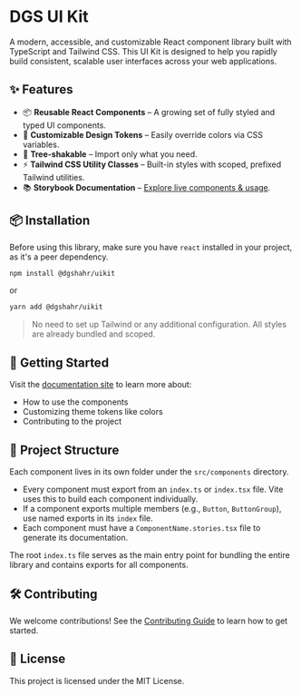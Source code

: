 # DGS UI Kit

A modern, accessible, and customizable React component library built with TypeScript and Tailwind CSS. This UI Kit is designed to help you rapidly build consistent, scalable user interfaces across your web applications.

## ✨ Features

- 📦 **Reusable React Components** – A growing set of fully styled and typed UI components.
- 🎨 **Customizable Design Tokens** – Easily override colors via CSS variables.
- 🧩 **Tree-shakable** – Import only what you need.
- ⚡ **Tailwind CSS Utility Classes** – Built-in styles with scoped, prefixed Tailwind utilities.
- 📚 **Storybook Documentation** – [Explore live components & usage](https://dgshahr.github.io/uikit/).

## 📦 Installation

Before using this library, make sure you have `react` installed in your project, as it's a peer dependency.

```bash
npm install @dgshahr/uikit
```

or

```bash
yarn add @dgshahr/uikit
```

> No need to set up Tailwind or any additional configuration. All styles are already bundled and scoped.

## 🚀 Getting Started

Visit the [documentation site](https://dgshahr.github.io/uikit/) to learn more about:

- How to use the components
- Customizing theme tokens like colors
- Contributing to the project

## 🧱 Project Structure

Each component lives in its own folder under the `src/components` directory.

- Every component must export from an `index.ts` or `index.tsx` file. Vite uses this to build each component individually.
- If a component exports multiple members (e.g., `Button`, `ButtonGroup`), use named exports in its `index` file.
- Each component must have a `ComponentName.stories.tsx` file to generate its documentation.

The root `index.ts` file serves as the main entry point for bundling the entire library and contains exports for all components.

## 🛠️ Contributing

We welcome contributions! See the [Contributing Guide](https://dgshahr.github.io/uikit/?path=/docs/getting-started-contributing--documentation) to learn how to get started.

## 📄 License

This project is licensed under the MIT License.
